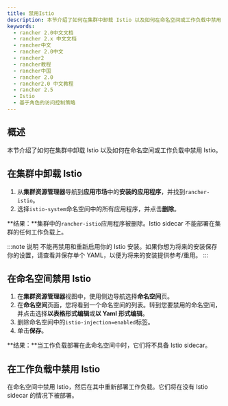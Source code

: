 ```yaml
---
title: 禁用Istio
description: 本节介绍了如何在集群中卸载 Istio 以及如何在命名空间或工作负载中禁用 Istio。
keywords:
  - rancher 2.0中文文档
  - rancher 2.x 中文文档
  - rancher中文
  - rancher 2.0中文
  - rancher2
  - rancher教程
  - rancher中国
  - rancher 2.0
  - rancher2.0 中文教程
  - rancher 2.5
  - Istio
  - 基于角色的访问控制策略
---
```


## 概述

本节介绍了如何在集群中卸载 Istio 以及如何在命名空间或工作负载中禁用 Istio。

## 在集群中卸载 Istio

1. 从**集群资源管理器**导航到**应用市场**中的**安装的应用程序**，并找到`rancher-istio`。
1. 选择`istio-system`命名空间中的所有应用程序，并点击**删除**。

**结果：**集群中的`rancher-istio`应用程序被删除。Istio sidecar 不能部署在集群的任何工作负载上。

:::note 说明
不能再禁用和重新启用你的 Istio 安装。如果你想为将来的安装保存你的设置，请查看并保存单个 YAML，以便为将来的安装提供参考/重用。
:::

## 在命名空间禁用 Istio

1. 在**集群资源管理器**视图中，使用侧边导航选择**命名空间**页。
1. 在**命名空间**页面，您将看到一个命名空间的列表。转到您要禁用的命名空间，并点击选择**以表格形式编辑**或**以 Yaml 形式编辑**。
1. 删除命名空间中的`istio-injection=enabled`标签。
1. 单击**保存**。

**结果：**当工作负载部署在此命名空间中时，它们将不具备 Istio sidecar。

## 在工作负载中禁用 Istio

在命名空间中禁用 Istio，然后在其中重新部署工作负载。它们将在没有 Istio sidecar 的情况下被部署。
